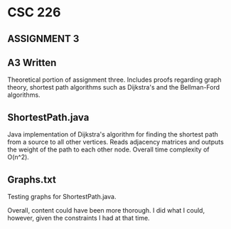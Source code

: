 # CSC 226
## ASSIGNMENT 3

## A3 Written

Theoretical portion of assignment three.
Includes proofs regarding graph theory, shortest path algorithms such as Dijkstra's and the Bellman-Ford algorithms.

## ShortestPath.java

Java implementation of Dijkstra's algorithm for finding the shortest path from a source to all other vertices.
Reads adjacency matrices and outputs the weight of the path to each other node.
Overall time complexity of O(n^2).

## Graphs.txt

Testing graphs for ShortestPath.java.

Overall, content could have been more thorough. I did what I could, however, given the constraints I had at that time.